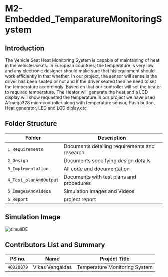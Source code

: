 # M2-Embedded_TemparatureMonitoringSystem
## Introduction
The Vehicle Seat Heat Monitoring System is capable of maintaining of heat in the vehicles seats. In European countries, the temperature is very low and any electronic designer should make sure that his equipment should work efficiently in that whether. In our project, the sensor will sense is the driver has been seated or not and if the driver seated then he need to set the temperature accordingly. Based on that our controller will set the heater to required temperature. The Heater will generate the heat and a LCD display will show requested the temperature.In our project we have used ATmega328 microcontroller along with temperature sensor, Push button, Heat generator, LED and LCD diplay,etc.





## Folder Structure
|Folder             | Description |
|-------------------| -----------------------------------------|
| `1_Requirements`   | Documents detailing requirements and research|
| `2_Design`         | Documents specifying design details|
| `3_Implementation` | All code and documentation|
| `4_Test_planAndOutput`      | Documents with test plans and procedures|
| `5_ImagesAndVideos`      | Simulation Images and Videos|
| `6_Report`      | project report|

## Simulation Image

![simulIDE](https://user-images.githubusercontent.com/94158848/144254210-aaa70728-a119-4f53-a499-2c0c43f388d1.png)







## Contributors List and Summary
|PS no. |  Name   |    Project Title    |
|-------|---------|----------------|
| `40020879` | Vikas Vengaldas |  Temperature Monitoring System |  
